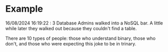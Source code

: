 # Example

<!-- replace-with-date starts -->
16/08/2024 16:19:22 : 3 Database Admins walked into a NoSQL bar. A little while later they walked out because they couldn't find a table.
<!-- replace-with-date ends -->

<!-- replace-with-joke starts -->
There are 10 types of people: those who understand binary, those who don't, and those who were expecting this joke to be in trinary.
<!-- replace-with-joke ends -->